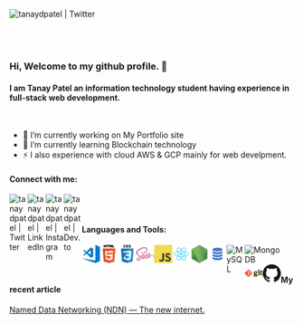 [<img align="left" alt="tanaydpatel | Twitter"  src="http://tanaypatelweb.me.s3-website.ap-south-1.amazonaws.com/Tanay-Patel.png" />](https://twitter.com/intent/follow?original_referer=https%3A%2F%2Fgithub.com%2Ftanaydpatel&screen_name=tanaydpatel)

<br />
<br />
<br />
<br />

### Hi, Welcome to my github profile. 👋
#### I am Tanay Patel an information technology student having experience in full-stack web development.
<br />

- 🔭 I’m currently working on My Portfolio site <br />
- 🌱 I’m currently learning Blockchain technology <br />
- ⚡ I also experience with cloud AWS & GCP mainly for web develpment.

#### Connect with me:

[<img align="left" alt="tanaydpatel | Twitter" width="32px" src="https://img.icons8.com/fluent/48/000000/twitter.png" />](https://twitter.com/tanaydpatel)
[<img align="left" alt="tanaydpatel | LinkedIn" width="32px" src="https://img.icons8.com/fluent/48/000000/linkedin.png" />](https://www.linkedin.com/in/tanaydpatel)
[<img align="left" alt="tanaydpatel | Instagram" width="32px" src="https://img.icons8.com/fluent/48/000000/instagram-new.png" />](https://www.instagram.com/tanaydpatel/)
[<img align="left" alt="tanaydpatel | Dev.to" width="32px" src="https://img.icons8.com/windows/32/000000/dev.png" />](https://dev.to/tanaydpatel)

<br/>
<br/>

#### Languages and Tools:
<img align="left" alt="Visual Studio Code" width="32px" src="https://raw.githubusercontent.com/github/explore/80688e429a7d4ef2fca1e82350fe8e3517d3494d/topics/visual-studio-code/visual-studio-code.png" />
<img align="left" alt="HTML5" width="32px" src="https://raw.githubusercontent.com/github/explore/80688e429a7d4ef2fca1e82350fe8e3517d3494d/topics/html/html.png" />
<img align="left" alt="CSS3" width="32px" src="https://raw.githubusercontent.com/github/explore/80688e429a7d4ef2fca1e82350fe8e3517d3494d/topics/css/css.png" />
<img align="left" alt="Sass" width="32px" src="https://raw.githubusercontent.com/github/explore/80688e429a7d4ef2fca1e82350fe8e3517d3494d/topics/sass/sass.png" />
<img align="left" alt="JavaScript" width="32px" src="https://raw.githubusercontent.com/github/explore/80688e429a7d4ef2fca1e82350fe8e3517d3494d/topics/javascript/javascript.png" />
<img align="left" alt="React" width="32px" src="https://raw.githubusercontent.com/github/explore/80688e429a7d4ef2fca1e82350fe8e3517d3494d/topics/react/react.png" />
<img align="left" alt="Node.js" width="32px" src="https://raw.githubusercontent.com/github/explore/80688e429a7d4ef2fca1e82350fe8e3517d3494d/topics/nodejs/nodejs.png" />
<img align="left" alt="SQL" width="32px" src="https://raw.githubusercontent.com/github/explore/80688e429a7d4ef2fca1e82350fe8e3517d3494d/topics/sql/sql.png" />
<img align="left" alt="MySQL" width="32px" src="https://img.icons8.com/ios-filled/48/000000/mysql-logo.png" />
<img align="left" alt="MongoDB" width="64px" src="https://webassets.mongodb.com/_com_assets/cms/MongoDB_Logo_FullColorBlack_RGB-4td3yuxzjs.png"/>
<img align="left" alt="Git" width="32px" src="https://raw.githubusercontent.com/github/explore/80688e429a7d4ef2fca1e82350fe8e3517d3494d/topics/git/git.png" />
<img align="left" alt="GitHub" width="32px" src="https://raw.githubusercontent.com/github/explore/78df643247d429f6cc873026c0622819ad797942/topics/github/github.png" />

<br/>
<br/>

#### My recent article
[Named Data Networking (NDN) — The new internet.](https://dev.to/tanaydpatel/named-data-networking-ndn-the-new-internet-5ejk)
<!--
- 🔭 I’m currently working on ...
- 🌱 I’m currently learning ...
- 👯 I’m looking to collaborate on ...
- 🤔 I’m looking for help with ...
- 💬 Ask me about ...
- 📫 How to reach me: ...
- 😄 Pronouns: ...
- ⚡ Fun fact: ...
-->
